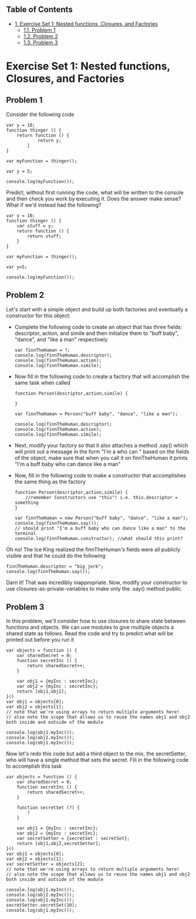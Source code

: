 <div id="table-of-contents">
<h2>Table of Contents</h2>
<div id="text-table-of-contents">
<ul>
<li><a href="#sec-1">1. Exercise Set 1: Nested functions, Closures, and Factories</a>
<ul>
<li><a href="#sec-1-1">1.1. Problem 1</a></li>
<li><a href="#sec-1-2">1.2. Problem 2</a></li>
<li><a href="#sec-1-3">1.3. Problem 3</a></li>
</ul>
</li>
</ul>
</div>
</div>

# Exercise Set 1: Nested functions, Closures, and Factories

## Problem 1

Consider the following code

    var y = 10;
    function thinger () {
        return function () {
                return y;
            }
    }
    
    var myFunction = thinger();
    
    var y = 5;
    
    console.log(myFunction());

Predict, without first running the code, what will be written to the console and then check you work by executing it. Does the answer make sense? What if we'd instead had the following?

    var y = 10;
    function thinger () {
        var stuff = y;
        return function () {
            return stuff;
        }
    }
    
    var myFunction = thinger();
    
    var y=5;
    
    console.log(myFunction());

## Problem 2

Let's start with a simple object and build up both factories and eventually a constructor for this object: 
-   Complete the following code to create an object that has three fields: descriptor, action, and simile and then initialize them to "buff baby", "dance", and "like a man" respectively 
    
        var finnTheHuman = ?;
        console.log(finnTheHuman.descriptor);
        console.log(finnTheHuman.action);
        console.log(finnTheHuman.simile);
-   Now fill in the following code to create a factory that will accomplish the same task when called
    
        function Person(descriptor,action,simile) {
        
        }
        
        var finnTheHuman = Person("buff baby", "dance", "like a man");
        
        console.log(finnTheHuman.descriptor);
        console.log(finnTheHuman.action);
        console.log(finnTheHuman.simile);
-   Next, modify your factory so that it also attaches a method .say() which will print out a message in the form "I'm a <descriptor> who can <action> <simile>" based on the fields of the object, make sure that when you call it on finnTheHuman it prints "I'm a buff baby who can dance like a man"
-   Now, fill in the following code to make a constructor that accomplishes the same thing as the factory
    
        function Person(descriptor,action,simile) {
            //remember Constructors use "this"! i.e. this.descriptor = something
        }
        
        var finnTheHuman = new Person("buff baby", "dance", "like a man");
        console.log(finnTheHuman.say());
        // should print "I'm a buff baby who can dance like a man" to the terminal
        console.log(finnTheHuman.constructor); //what should this print?

Oh no! The Ice King realized the finnTheHuman's fields were all publicly visible and that he could do the following

    finnTheHuman.descriptor = "big jerk";
    console.log(finnTheHuman.say());

Darn it! That was incredibly inappropriate. Now, modify your constructor to use closures-as-private-variables to make only the .say() method public.

## Problem 3

In this problem, we'll consider how to use closures to share state between functions and objects. We can use modules to give multiple objects a shared state as follows. Read the code and try to predict what will be printed out before you run it

    var objects = function () {
        var sharedSecret = 0;
        function secretInc () {
            return sharedSecret++;
        }
    
        var obj1 = {myInc : secretInc};
        var obj2 = {myInc : secretInc};
        return [obj1,obj2];
    }()
    var obj1 = objects[0];
    var obj2 = objects[1];
    // note that we're using arrays to return multiple arguments here!
    // also note the scope that allows us to reuse the names obj1 and obj2 both inside and outside of the module
    
    console.log(obj1.myInc());
    console.log(obj2.myInc());
    console.log(obj1.myInc());

Now let's redo this code but add a third object to the mix, the secretSetter, who will have a single method that sets the secret. Fill in the following code to accomplish this task

    var objects = function () {
        var sharedSecret = 0;
        function secretInc () {
            return sharedSecret++;
        }
    
        function secretSet (?) {
            ?
        }
    
        var obj1 = {myInc : secretInc};
        var obj2 = {myInc : secretInc};
        var secretSetter = {secretSet : secretSet};
        return [obj1,obj2,secretSetter];
    }()
    var obj1 = objects[0];
    var obj2 = objects[1];
    var secretSetter = objects[2];
    // note that we're using arrays to return multiple arguments here!
    // also note the scope that allows us to reuse the names obj1 and obj2 both inside and outside of the module
    
    console.log(obj1.myInc());
    console.log(obj2.myInc());
    console.log(obj1.myInc());
    secretSetter.secretSet(10);
    console.log(obj1.myInc());
